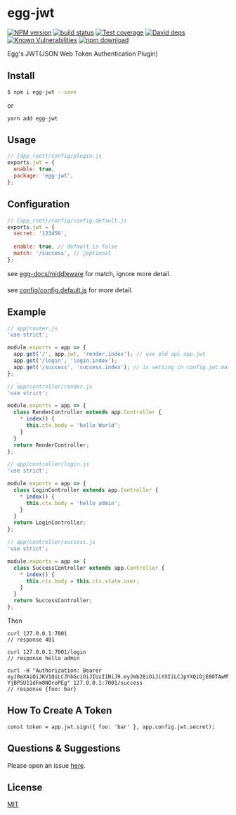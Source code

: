 # egg-jwt

[![NPM version][npm-image]][npm-url]
[![build status][travis-image]][travis-url]
[![Test coverage][codecov-image]][codecov-url]
[![David deps][david-image]][david-url]
[![Known Vulnerabilities][snyk-image]][snyk-url]
[![npm download][download-image]][download-url]

[npm-image]: https://img.shields.io/npm/v/egg-jwt.svg?style=flat-square
[npm-url]: https://npmjs.org/package/egg-jwt
[travis-image]: https://img.shields.io/travis/eggjs/egg-jwt.svg?style=flat-square
[travis-url]: https://travis-ci.org/eggjs/egg-jwt
[codecov-image]: https://img.shields.io/codecov/c/github/eggjs/egg-jwt.svg?style=flat-square
[codecov-url]: https://codecov.io/github/eggjs/egg-jwt?branch=master
[david-image]: https://img.shields.io/david/eggjs/egg-jwt.svg?style=flat-square
[david-url]: https://david-dm.org/eggjs/egg-jwt
[snyk-image]: https://snyk.io/test/npm/egg-jwt/badge.svg?style=flat-square
[snyk-url]: https://snyk.io/test/npm/egg-jwt
[download-image]: https://img.shields.io/npm/dm/egg-jwt.svg?style=flat-square
[download-url]: https://npmjs.org/package/egg-jwt

Egg's JWT(JSON Web Token Authentication Plugin)

## Install

```bash
$ npm i egg-jwt --save
```

or

```
yarn add egg-jwt
```


## Usage

```js
// {app_root}/config/plugin.js
exports.jwt = {
  enable: true,
  package: 'egg-jwt',
};
```

## Configuration

```js
// {app_root}/config/config.default.js
exports.jwt = {
  secret: '123456',
  
  enable: true, // default is false
  match: '/success', // optional
};
```
see [egg-docs/middleware](https://github.com/eggjs/egg/blob/master/docs/source/en/basics/middleware.md#match-and-ignore) for match, ignore more detail.

see [config/config.default.js](config/config.default.js) for more detail.

## Example

``` javascript
// app/router.js
'use strict';

module.exports = app => {
  app.get('/', app.jwt, 'render.index'); // use old api app.jwt
  app.get('/login', 'login.index');
  app.get('/success', 'success.index'); // is setting in config.jwt.match
};

// app/controller/render.js
'use strict';

module.exports = app => {
  class RenderController extends app.Controller {
    * index() {
      this.ctx.body = 'hello World';
    }
  }
  return RenderController;
};

// app/controller/login.js
'use strict';

module.exports = app => {
  class LoginController extends app.Controller {
    * index() {
      this.ctx.body = 'hello admin';
    }
  }
  return LoginController;
};

// app/controller/success.js
'use strict';

module.exports = app => {
  class SuccessController extends app.Controller {
    * index() {
      this.ctx.body = this.ctx.state.user;
    }
  }
  return SuccessController;
};
```

Then

```
curl 127.0.0.1:7001
// response 401

curl 127.0.0.1:7001/login
// response hello admin

curl -H "Authorization: Bearer eyJ0eXAiOiJKV1QiLCJhbGciOiJIUzI1NiJ9.eyJmb28iOiJiYXIiLCJpYXQiOjE0OTAwMTU0MTN9.ehQ38YsRlM8hDpUMKYq1rHt-YjBPSU11dFm0NOroPEg" 127.0.0.1:7001/success
// response {foo: bar}
```

## How To Create A Token

```
const token = app.jwt.sign({ foo: 'bar' }, app.config.jwt.secret);
```

## Questions & Suggestions

Please open an issue [here](https://github.com/eggjs/egg/issues).

## License

[MIT](LICENSE)
